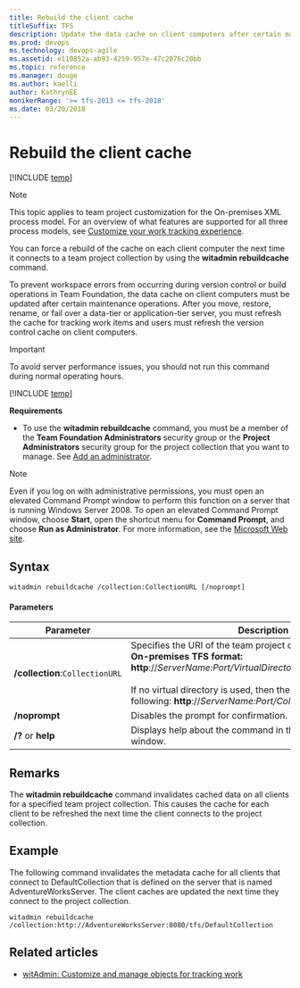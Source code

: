 ```yaml
---
title: Rebuild the client cache
titleSuffix: TFS  
description: Update the data cache on client computers after certain maintenance operations.
ms.prod: devops
ms.technology: devops-agile
ms.assetid: e110852a-ab93-4259-957e-47c2076c20bb
ms.topic: reference
ms.manager: douge
ms.author: kaelliauthor: KathrynEE
monikerRange: '>= tfs-2013 <= tfs-2018'
ms.date: 03/20/2018
---
```


# Rebuild the client cache

[!INCLUDE [temp](../../../_shared/version-header-tfs-only.md)]


> [!NOTE]    
>This topic applies to team project customization for the On-premises XML process model. For an overview of what features are supported for all three process models, see [Customize your work tracking experience](../../customize-work.md).  

You can force a rebuild of the cache on each client computer the next time it connects to a team project collection by using the **witadmin rebuildcache** command.  
  
To prevent workspace errors from occurring during version control or build operations in Team Foundation, the data cache on client computers must be updated after certain maintenance operations. After you move, restore, rename, or fail over a data-tier or application-tier server, you must refresh the cache for tracking work items and users must refresh the version control cache on client computers.  
  
> [!IMPORTANT]
> To avoid server performance issues, you should not run this command during normal operating hours.  
  
[!INCLUDE [temp](../../../_shared/witadmin-run-tool.md)]  
  
 **Requirements**  
  
-   To use the **witadmin rebuildcache** command, you must be a member of the **Team Foundation Administrators** security group or the **Project Administrators** security group for the project collection that you want to manage. See [Add an administrator](../../../../organizations/security/set-project-collection-level-permissions.md).  
  
> [!NOTE]  
>  Even if you log on with administrative permissions, you must open an elevated Command Prompt window to perform this function on a server that is running Windows Server 2008. To open an elevated Command Prompt window, choose **Start**, open the shortcut menu for **Command Prompt**, and choose **Run as Administrator**. For more information, see the [Microsoft Web site](http://go.microsoft.com/fwlink/?LinkId=111235).  
  
## Syntax  
  
```  
witadmin rebuildcache /collection:CollectionURL [/noprompt]  
```  
  
#### Parameters  
  
|**Parameter**|**Description**|  
|-------------------|---------------------|  
|**/collection**:`CollectionURL`|Specifies the URI of the team project collection. For example:<br /> **On-premises TFS format:  http**://*ServerName:Port/VirtualDirectoryName/CollectionName*<br /><br /> If no virtual directory is used, then the format for the URI is the following: **http**://*ServerName:Port/CollectionName*.|  
|**/noprompt**|Disables the prompt for confirmation.|  
|**/?** or **help**|Displays help about the command in the Command Prompt window.|  
  
## Remarks  
 The **witadmin rebuildcache** command invalidates cached data on all clients for a specified team project collection. This causes the cache for each client to be refreshed the next time the client connects to the project collection.  
  
## Example   
 The following command invalidates the metadata cache for all clients that connect to DefaultCollection that is defined on the server that is named AdventureWorksServer. The client caches are updated the next time they connect to the project collection.  
  
```  
witadmin rebuildcache /collection:http://AdventureWorksServer:8080/tfs/DefaultCollection  
```  
  
## Related articles
- [witAdmin: Customize and manage objects for tracking work](witadmin-customize-and-manage-objects-for-tracking-work.md)